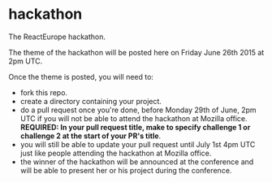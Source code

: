# hackathon
The ReactEurope hackathon.

The theme of the hackathon will be posted here on Friday June 26th 2015 at 2pm UTC.

Once the theme is posted, you will need to:
- fork this repo.
- create a directory containing your project.
- do a pull request once you're done, before Monday 29th of June, 2pm UTC if you will not be able to attend the hackathon at Mozilla office. **REQUIRED: In your pull request title, make to specify challenge 1 or challenge 2 at the start of your PR's title**.
- you will still be able to update your pull request until July 1st 4pm UTC just like people attending the hackathon at Mozilla office.
- the winner of the hackathon will be announced at the conference and will be able to present her or his project during the conference.
